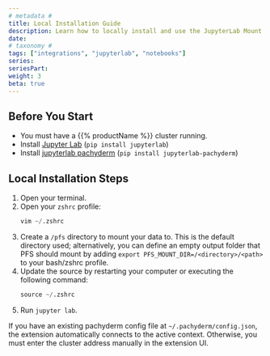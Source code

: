 ```yaml
---
# metadata #
title: Local Installation Guide
description: Learn how to locally install and use the JupyterLab Mount Extension.
date:
# taxonomy #
tags: ["integrations", "jupyterlab", "notebooks"]
series:
seriesPart:
weight: 3
beta: true
---
```


## Before You Start

- You must have a {{% productName %}} cluster running.
- Install [Jupyter Lab](https://jupyterlab.readthedocs.io/en/stable/getting_started/installation.html) (`pip install jupyterlab`)
- Install [jupyterlab pachyderm](https://pypi.org/search/?q=jupyterlab+pachyderm) (`pip install jupyterlab-pachyderm`)

## Local Installation Steps

1. Open your terminal.
2. Open your `zshrc` profile:
   ```s
   vim ~/.zshrc
   ```
3. Create a `/pfs` directory to mount your data to. This is the default directory used; alternatively, you can define an empty output folder that PFS should mount by adding `export PFS_MOUNT_DIR=/<directory>/<path>` to your bash/zshrc profile.
4. Update the source by restarting your computer or executing the following command:
   ```s
   source ~/.zshrc
   ```
5. Run `jupyter lab`.

If you have an existing pachyderm config file at `~/.pachyderm/config.json`, the extension automatically connects to the active context. Otherwise, you must enter the cluster address manually in the extension UI.